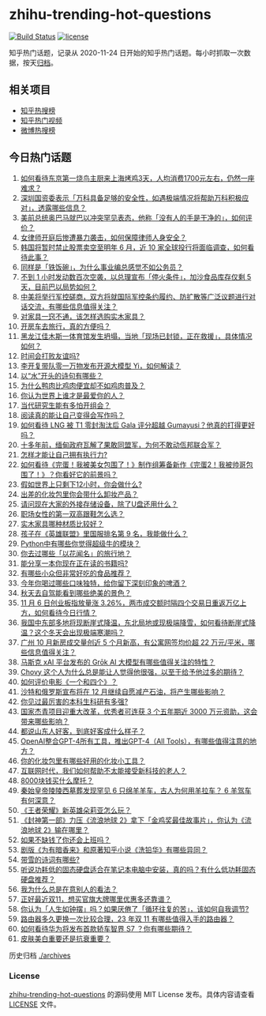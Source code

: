 # zhihu-trending-hot-questions

[![Build Status](https://github.com/justjavac/zhihu-trending-hot-questions/workflows/ci/badge.svg?branch=master)](https://github.com/justjavac/zhihu-trending-hot-questions/actions)
[![license](https://img.shields.io/github/license/justjavac/zhihu-trending-hot-questions)](https://github.com/justjavac/zhihu-trending-hot-questions/blob/master/LICENSE)

知乎热门话题，记录从 2020-11-24
日开始的知乎热门话题。每小时抓取一次数据，按天[归档](./archives)。

## 相关项目

- [知乎热搜榜](https://github.com/justjavac/zhihu-trending-top-search)
- [知乎热门视频](https://github.com/justjavac/zhihu-trending-hot-video)
- [微博热搜榜](https://github.com/justjavac/weibo-trending-hot-search)

## 今日热门话题

<!-- BEGIN -->
<!-- 最后更新时间 Tue Nov 07 2023 06:14:36 GMT+0800 (China Standard Time) -->

1. [如何看待东京第一烧鸟主厨来上海烤鸡3天，人均消费1700元左右，仍然一座难求？](https://www.zhihu.com/question/629191550)
1. [深圳国资委表示「万科具备足够的安全性，如遇极端情况将帮助万科积极应对」，透露哪些信息？](https://www.zhihu.com/question/629253167)
1. [美前总统奥巴马就巴以冲突罕见表态，他称「没有人的手是干净的」，如何评价？](https://www.zhihu.com/question/629242099)
1. [女律师开庭后惨遭暴力袭击，如何保障律师人身安全？](https://www.zhihu.com/question/628953841)
1. [韩国将暂时禁止股票卖空至明年 6 月，近 10 家全球投行将面临调查，如何看待此事？](https://www.zhihu.com/question/629225855)
1. [同样是「铁饭碗」，为什么事业编总感觉不如公务员？](https://www.zhihu.com/question/624743800)
1. [不到 1 小时发动数百次空袭，以总理宣布「停火条件」，加沙食品库存仅剩 5 天，目前巴以局势如何？](https://www.zhihu.com/question/629225881)
1. [中美将举行军控磋商，双方将就国际军控条约履约、防扩散等广泛议题进行对话交流，有哪些信息值得关注？](https://www.zhihu.com/question/629247216)
1. [对家具一窍不通，该怎样选购实木家具？](https://www.zhihu.com/question/620914698)
1. [开房车去旅行，真的方便吗？](https://www.zhihu.com/question/628784807)
1. [黑龙江佳木斯一体育馆发生坍塌，当地「现场已封锁，正在救援」，具体情况如何？](https://www.zhihu.com/question/629275371)
1. [时间会打败友谊吗?](https://www.zhihu.com/question/622654585)
1. [李开复带队零一万物发布开源大模型 Yi，如何解读？](https://www.zhihu.com/question/629230332)
1. [以“水”开头的诗句有哪些？](https://www.zhihu.com/question/629261797)
1. [为什么鸭肉比鸡肉便宜却不如鸡肉普及？](https://www.zhihu.com/question/624892882)
1. [你认为世界上谁才是最爱你的人？](https://www.zhihu.com/question/627624512)
1. [当代研究生能有多怕开组会？](https://www.zhihu.com/question/462787789)
1. [阅读真的能让自己变得会写作吗？](https://www.zhihu.com/question/629186327)
1. [如何看待 LNG 被 T1 零封淘汰后 Gala 评分超越 Gumayusi？他真的打得更好吗？](https://www.zhihu.com/question/629225497)
1. [十多年前，缅甸政府瓦解了果敢同盟军，为何不敢动佤邦联合军？](https://www.zhihu.com/question/629160751)
1. [怎样才能让自己拥有执行力?](https://www.zhihu.com/question/628601377)
1. [如何看待《完蛋！我被美女包围了！》制作组筹备新作《完蛋2！我被帅哥包围了！》？你看好它的前景吗？](https://www.zhihu.com/question/629230231)
1. [假如世界上只剩下12小时，你会做什么?](https://www.zhihu.com/question/623946907)
1. [出差的化妆包里你会带什么卸妆产品？](https://www.zhihu.com/question/623908431)
1. [请问现在大家的外接存储设备，除了U盘还用什么？](https://www.zhihu.com/question/628295059)
1. [职场女性的第一双高跟鞋怎么选？](https://www.zhihu.com/question/622957386)
1. [实木家具哪种材质比较好？](https://www.zhihu.com/question/268685412)
1. [孩子在《英雄联盟》里国服排名第 9 名，我能做什么？](https://www.zhihu.com/question/624801875)
1. [Python中有哪些你觉得超级牛的模块？](https://www.zhihu.com/question/477742455)
1. [你去过哪些「以花闻名」的旅行地？](https://www.zhihu.com/question/626994072)
1. [能分享一本你现在正在读的书籍吗?](https://www.zhihu.com/question/614758258)
1. [有哪些小众但非常好吃的食品推荐？](https://www.zhihu.com/question/623279553)
1. [今年你喝过哪些口味独特，给你留下深刻印象的啤酒？](https://www.zhihu.com/question/614547025)
1. [秋天去自驾能看到哪些绝美的景色？](https://www.zhihu.com/question/626334169)
1. [11 月 6 日创业板指放量涨 3.26%，两市成交额时隔四个交易日重返万亿上方，如何看待今日行情？](https://www.zhihu.com/question/629219808)
1. [我国中东部多地将现断崖式降温，东北局地或现极端降雪，如何看待断崖式降温？这个冬天会出现极端寒潮吗？](https://www.zhihu.com/question/629212594)
1. [广州 10 月新房成交量创近 5 个月新高，有公寓网签均价超 22 万元/平米，哪些信息值得关注？](https://www.zhihu.com/question/629225896)
1. [马斯克 xAI 平台发布的 Grōk AI 大模型有哪些值得关注的特性？](https://www.zhihu.com/question/629138534)
1. [Chovy 这个人为什么总是能让人觉得他很强，以至于给予他过多的期待？](https://www.zhihu.com/question/601996107)
1. [如何评价电影《一个和四个》？](https://www.zhihu.com/question/496513634)
1. [沙特和俄罗斯宣布将在 12 月继续自愿减产石油，将产生哪些影响？](https://www.zhihu.com/question/629181996)
1. [你见过最厉害的本科生科研有多强?](https://www.zhihu.com/question/628747426)
1. [国家杰青项目迎重大改革，优秀者可连获 3 个五年期近 3000 万元资助，这会带来哪些影响？](https://www.zhihu.com/question/629236908)
1. [都说山东人好客，到底好客成什么样子？](https://www.zhihu.com/question/629047910)
1. [OpenAI整合GPT-4所有工具，推出GPT-4（All Tools），有哪些值得注意的地方？](https://www.zhihu.com/question/628281698)
1. [你的化妆包里有哪些好用的化妆小工具？](https://www.zhihu.com/question/628052654)
1. [互联网时代，我们如何帮助不太能接受新科技的老人？](https://www.zhihu.com/question/629238945)
1. [8000块钱买什么摩托？](https://www.zhihu.com/question/627282935)
1. [秦始皇帝陵陵西墓葬发现罕见 6 只绵羊羊车，古人为何用羊拉车？ 6 羊驾车有何深意？](https://www.zhihu.com/question/627815875)
1. [《王者荣耀》新英雄朵莉亚怎么玩？](https://www.zhihu.com/question/628939597)
1. [《封神第一部》力压《流浪地球 2》拿下「金鸡奖最佳故事片」，你认为《流浪地球 2》输在哪里？](https://www.zhihu.com/question/629097020)
1. [如果不缺钱了你还会上班吗？](https://www.zhihu.com/question/623833141)
1. [剧版《为有暗香来》和原著知乎小说《洗铅华》有哪些异同？](https://www.zhihu.com/question/629141745)
1. [带雪的诗词有哪些?](https://www.zhihu.com/question/629088206)
1. [听说功耗低的固态硬盘适合在笔记本电脑中安装，真的吗？有什么低功耗固态硬盘推荐？](https://www.zhihu.com/question/628093523)
1. [我为什么总是在意别人的看法？](https://www.zhihu.com/question/629134803)
1. [正好最近双11，想买官旗大牌哪里优惠多还靠谱？](https://www.zhihu.com/question/629173656)
1. [你认为「人生如钟摆」吗？如果厌倦了「循环往复的苦」，该如何自我调节?](https://www.zhihu.com/question/628378468)
1. [路由器多久更换一次比较合理，23 年双 11 有哪些值得入手的路由器？](https://www.zhihu.com/question/626466163)
1. [如何看待华为将发布首款轿车智界 S7 ？你有哪些期待？](https://www.zhihu.com/question/629218715)
1. [皮肤美白重要还是抗衰重要？](https://www.zhihu.com/question/617195854)

<!-- END -->

历史归档 [./archives](./archives)

### License

[zhihu-trending-hot-questions](https://github.com/justjavac/zhihu-trending-hot-questions)
的源码使用 MIT License 发布。具体内容请查看 [LICENSE](./LICENSE) 文件。
